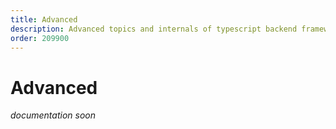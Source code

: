 ```yaml
---
title: Advanced
description: Advanced topics and internals of typescript backend framework PURISTA
order: 209900
---
```


# Advanced

_documentation soon_
